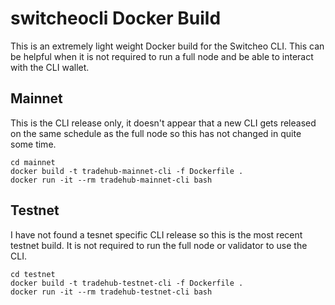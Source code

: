# switcheocli Docker Build

This is an extremely light weight Docker build for the Switcheo CLI. This can be helpful when it is not required to run a full node and be able to interact with the CLI wallet.

## Mainnet

This is the CLI release only, it doesn't appear that a new CLI gets released on the same schedule as the full node so this has not changed in quite some time.

```
cd mainnet
docker build -t tradehub-mainnet-cli -f Dockerfile .
docker run -it --rm tradehub-mainnet-cli bash
```

## Testnet

I have not found a tesnet specific CLI release so this is the most recent testnet build. It is not required to run the full node or validator to use the CLI.

```
cd testnet
docker build -t tradehub-testnet-cli -f Dockerfile .
docker run -it --rm tradehub-testnet-cli bash
```
